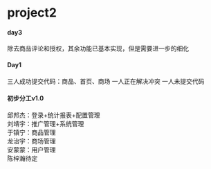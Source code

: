 # project2
#### day3
除去商品评论和授权，其余功能已基本实现，但是需要进一步的细化

#### Day1
三人成功提交代码：商品、首页、商场
一人正在解决冲突
一人未提交代码

#### 初步分工v1.0
邱邦杰：登录+统计报表+配置管理<br>
刘靖宇：推广管理+系统管理<br>
于镇宁：商品管理<br>
龙治宇：商场管理<br>
安蒙蒙：用户管理<br>
陈梓瀚待定<br>
